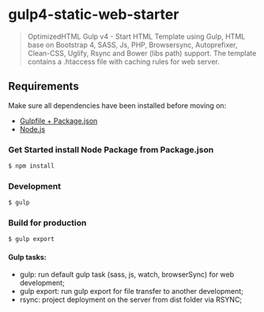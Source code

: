 # gulp4-static-web-starter
> OptimizedHTML Gulp v4 - Start HTML Template
> using Gulp, HTML base on Bootstrap 4, SASS, Js, PHP, Browsersync, Autoprefixer, Clean-CSS, Uglify, Rsync and Bower (libs path) support.
> The template contains a .htaccess file with caching rules for web server.

## Requirements
Make sure all dependencies have been installed before moving on:
* [Gulpfile + Package.json](https://gulpjs.com/docs/en/getting-started/quick-start)
* [Node.js](http://nodejs.org/)

### Get Started install Node Package from Package.json 
```bash
$ npm install 
```

### Development
```bash
$ gulp 
```

### Build for production
```bash
$ gulp export
```

#### Gulp tasks:
* gulp: run default gulp task (sass, js, watch, browserSync) for web development;
* gulp export: run gulp export for file transfer to another development;
* rsync: project deployment on the server from dist folder via RSYNC;